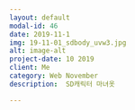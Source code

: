 ```yaml
---
layout: default
modal-id: 46
date: 2019-11-1
img: 19-11-01_sdbody_uvw3.jpg
alt: image-alt
project-date: 10 2019
client: Me
category: Web November
description:  SD캐릭터 마녀옷

---
```

